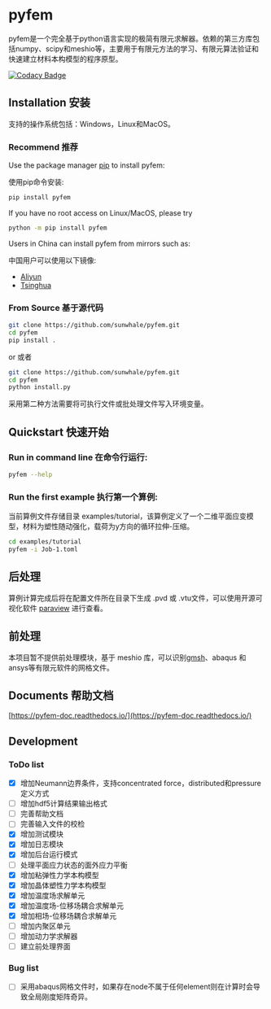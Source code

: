 # pyfem

pyfem是一个完全基于python语言实现的极简有限元求解器。依赖的第三方库包括numpy、scipy和meshio等，主要用于有限元方法的学习、有限元算法验证和快速建立材料本构模型的程序原型。


[![Codacy Badge](https://app.codacy.com/project/badge/Grade/ab5bca55d85d45d4aa4336ccae058316)](https://app.codacy.com/gh/sunwhale/pyfem/dashboard?utm_source=gh&utm_medium=referral&utm_content=&utm_campaign=Badge_grade)

## Installation 安装

支持的操作系统包括：Windows，Linux和MacOS。

### Recommend 推荐

Use the package manager [pip](https://pypi.org/project/pyfem/) to install pyfem:

使用pip命令安装:

```bash
pip install pyfem
```

If you have no root access on Linux/MacOS, please try
```bash
python -m pip install pyfem
```

Users in China can install pyfem from mirrors such as:

中国用户可以使用以下镜像:
- [Aliyun](https://developer.aliyun.com/mirror/pypi)
- [Tsinghua](https://mirrors.tuna.tsinghua.edu.cn/help/pypi/)

### From Source 基于源代码

```bash
git clone https://github.com/sunwhale/pyfem.git
cd pyfem
pip install .
```

or 或者

```bash
git clone https://github.com/sunwhale/pyfem.git
cd pyfem
python install.py
```
采用第二种方法需要将可执行文件或批处理文件写入环境变量。

## Quickstart 快速开始

### Run in command line 在命令行运行:

```bash
pyfem --help
```

### Run the first example 执行第一个算例:

当前算例文件存储目录 examples/tutorial，该算例定义了一个二维平面应变模型，材料为塑性随动强化，载荷为y方向的循环拉伸-压缩。

```bash
cd examples/tutorial
pyfem -i Job-1.toml
```

## 后处理

算例计算完成后将在配置文件所在目录下生成 .pvd 或 .vtu文件，可以使用开源可视化软件 [paraview](https://www.paraview.org/download/) 进行查看。

## 前处理

本项目暂不提供前处理模块，基于 meshio 库，可以识别[gmsh](https://www.gmsh.info/)、abaqus 和 ansys等有限元软件的网格文件。

## Documents 帮助文档
[https://pyfem-doc.readthedocs.io/](https://pyfem-doc.readthedocs.io/)

## Development

### ToDo list

- [x] 增加Neumann边界条件，支持concentrated force，distributed和pressure定义方式
- [ ] 增加hdf5计算结果输出格式
- [ ] 完善帮助文档
- [ ] 完善输入文件的校检
- [x] 增加测试模块
- [x] 增加日志模块
- [x] 增加后台运行模式
- [ ] 处理平面应力状态的面外应力平衡
- [x] 增加粘弹性力学本构模型
- [x] 增加晶体塑性力学本构模型
- [x] 增加温度场求解单元
- [x] 增加温度场-位移场耦合求解单元
- [x] 增加相场-位移场耦合求解单元
- [ ] 增加内聚区单元
- [ ] 增加动力学求解器
- [ ] 建立前处理界面

### Bug list

- [ ] 采用abaqus网格文件时，如果存在node不属于任何element则在计算时会导致全局刚度矩阵奇异。
